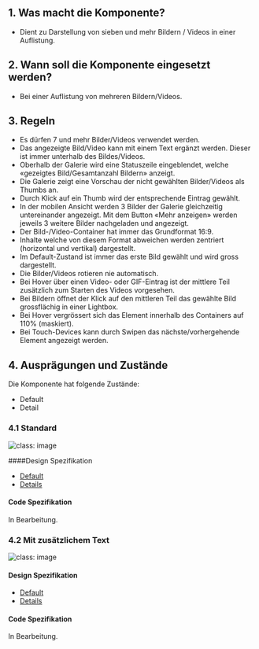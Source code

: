 ## 1. Was macht die Komponente?
* Dient zu Darstellung von sieben und mehr Bildern / Videos in einer Auflistung.

## 2. Wann soll die Komponente eingesetzt werden? 
* Bei einer Auflistung von mehreren Bildern/Videos.

## 3. Regeln 
* Es dürfen 7 und mehr Bilder/Videos verwendet werden.
* Das angezeigte Bild/Video kann mit einem Text ergänzt werden. Dieser ist immer unterhalb des Bildes/Videos.
* Oberhalb der Galerie wird eine Statuszeile eingeblendet, welche «gezeigtes Bild/Gesamtanzahl Bildern» anzeigt.
* Die Galerie zeigt eine Vorschau der nicht gewählten Bilder/Videos als Thumbs an.
* Durch Klick auf ein Thumb wird der entsprechende Eintrag gewählt.
* In der mobilen Ansicht werden 3 Bilder der Galerie gleichzeitig untereinander angezeigt. Mit dem Button «Mehr anzeigen» werden jeweils 3 weitere Bilder nachgeladen und angezeigt.
* Der Bild-/Video-Container hat immer das Grundformat 16:9.
* Inhalte welche von diesem Format abweichen werden zentriert (horizontal und vertikal) dargestellt.
* Im Default-Zustand ist immer das erste Bild gewählt und wird gross dargestellt.
* Die Bilder/Videos rotieren nie automatisch.
* Bei Hover über einen Video- oder GIF-Eintrag ist der mittlere Teil zusätzlich zum Starten des Videos vorgesehen.
* Bei Bildern öffnet der Klick auf den mittleren Teil das gewählte Bild grossflächig in einer Lightbox.
* Bei Hover vergrössert sich das Element innerhalb des Containers auf 110% (maskiert).
* Bei Touch-Devices kann durch Swipen das nächste/vorhergehende Element angezeigt werden.

## 4. Ausprägungen und Zustände
Die Komponente hat folgende Zustände:
* Default
* Detail

### 4.1 Standard
![](https://raw.githubusercontent.com/sbb-design-systems/sbb-design-system/master/website/components/mediagallery/images/mediagallery_default.png 'class: image')

####Design Spezifikation
* [Default](https://sbb.invisionapp.com/d/main#/console/15744722/345074098/inspect)
* [Details](https://sbb.invisionapp.com/d/main#/console/15744722/345074099/inspect)

#### Code Spezifikation
In Bearbeitung.

### 4.2 Mit zusätzlichem Text
![](https://raw.githubusercontent.com/sbb-design-systems/sbb-design-system/master/website/components/mediagallery/images/mediagallery_text.png 'class: image')

#### Design Spezifikation
* [Default](https://sbb.invisionapp.com/d/main#/console/15744722/345074100/inspect)
* [Details](https://sbb.invisionapp.com/d/main#/console/15744722/345074101/inspect)

#### Code Spezifikation
In Bearbeitung.